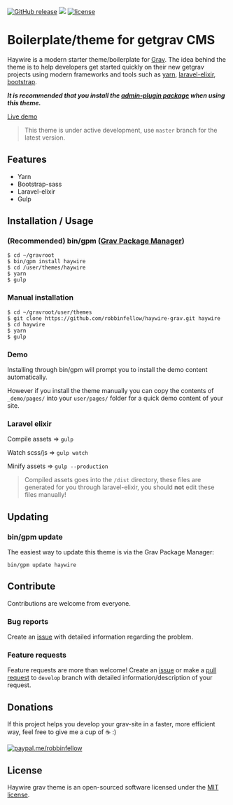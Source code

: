 [![GitHub release](https://img.shields.io/github/release/robbinfellow/haywire-grav.svg?style=flat-square)](https://github.com/robbinfellow/haywire-grav/releases) [![](https://img.shields.io/github/issues-raw/robbinfellow/haywire-grav.svg?style=flat-square)](https://github.com/robbinfellow/haywire-grav/issues) [![license](https://img.shields.io/github/license/robbinfellow/haywire-grav.svg?style=flat-square)](https://github.com/robbinfellow/haywire-grav/blob/master/LICENSE)

# Boilerplate/theme for getgrav CMS

Haywire is a modern starter theme/boilerplate for [Grav](https://getgrav.org/). The idea behind the theme is to help developers get started quickly on their new getgrav projects using modern frameworks and tools such as [yarn](https://yarnpkg.com/), [laravel-elixir](https://laravel.com/docs/5.3/elixir), [bootstrap](https://github.com/twbs/bootstrap-sass).

**_It is recommended that you install the [admin-plugin package](https://github.com/getgrav/grav-plugin-admin) when using this theme._**

[Live demo](http://haywire.me/haywire-grav-demo/)

> This theme is under active development, use `master` branch for the latest version.

## Features

* Yarn
* Bootstrap-sass
* Laravel-elixir
* Gulp

## Installation / Usage

### (Recommended) bin/gpm ([Grav Package Manager](http://learn.getgrav.org/advanced/grav-gpm))
        
    $ cd ~/gravroot
    $ bin/gpm install haywire
    $ cd /user/themes/haywire
    $ yarn
    $ gulp

### Manual installation
        
    $ cd ~/gravroot/user/themes
    $ git clone https://github.com/robbinfellow/haywire-grav.git haywire
    $ cd haywire
    $ yarn
    $ gulp

### Demo

Installing through bin/gpm will prompt you to install the demo content automatically. 

However if you install the theme manually you can copy the contents of `_demo/pages/` into your `user/pages/` folder for a quick demo content of your site.

### Laravel elixir

Compile assets => `gulp`

Watch scss/js => `gulp watch`

Minify assets => `gulp --production`

> Compiled assets goes into the `/dist` directory, these files are generated for you through laravel-elixir, you should **not** edit these files manually!

## Updating

### bin/gpm update

The easiest way to update this theme is via the Grav Package Manager:

    bin/gpm update haywire

## Contribute

Contributions are welcome from everyone.

### Bug reports

Create an [issue](https://github.com/robbinfellow/haywire-grav/issues) with detailed information regarding the problem.

### Feature requests

Feature requests are more than welcome! Create an [issue](https://github.com/robbinfellow/haywire-grav/issues) or make a [pull request](https://github.com/robbinfellow/haywire-grav/pulls) to `develop` branch with detailed information/description of your request.

## Donations

If this project helps you develop your grav-site in a faster, more efficient way, feel free to give me a cup of :coffee: :)

[![paypal.me/robbinfellow](https://www.paypalobjects.com/webstatic/paypalme/images/pp_logo_small.png)](https://www.paypal.me/robbinfellow)

## License

Haywire grav theme is an open-sourced software licensed under the [MIT license](http://opensource.org/licenses/MIT).
